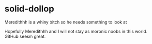 # solid-dollop
Meredithhh is a whiny bitch so he needs something to look at

Hopefully Meredithhh and I will not stay as moronic noobs in this world. GitHub seesm great.
